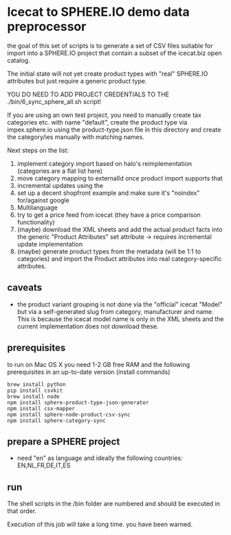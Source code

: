 # Icecat to SPHERE.IO demo data preprocessor

the goal of this set of scripts is to generate a set of CSV files suitable for import into a SPHERE.IO project that contain a subset of the icecat.biz open catalog. 

The initial state will not yet create product types with "real" SPHERE.IO attributes but just require a generic product type. 

YOU DO NEED TO ADD PROJECT CREDENTIALS TO THE ./bin/6_sync_sphere_all.sh script! 

If you are using an own test project, you need to manually create tax categories etc. with name "default",  create the product type via impex.sphere.io using the product-type.json file in this directory and create the category/ies manually with matching names. 
 
Next steps on the list:

 1. implement category import based on halo's reimplementation (categories are a flat list here)
 1. move category mapping to externalId once product import supports that
 1. incremental updates using the 
 1. set up a decent shopfront example  and make sure it's "noindex" for/against google
 1. Multilanguage 
 1. try to get a price feed from icecat (they have a price comparison functionality)
 1. (maybe) download the XML sheets and add the actual product facts into the generic "Product Attributes" set attribute -> requires incremental update implementation
 1. (maybe) generate product types from the metadata (will be 1:1 to categories) and import the Product attributes into real category-specific attributes. 

## caveats
 * the product variant grouping is not done via the "official" icecat 
"Model" but via a self-generated slug from category, manufacturer and name.  This is because the icecat model name is only in the XML sheets and the current implementation does not download these. 
     
## prerequisites

to run on Mac OS X you need 1-2 GB free RAM and the following prerequisites in an up-to-date version (install commands)

```
brew install python
pip install csvkit
brew install node
npm install sphere-product-type-json-generator
npm install csv-mapper
npm install sphere-node-product-csv-sync
npm install sphere-category-sync

```

## prepare a SPHERE project
 * need "en" as language and ideally the following countries: EN,NL,FR,DE,IT,ES

## run

The shell scripts in the /bin folder are numbered and should be executed in that order. 

Execution of this job will take a long time. you have been warned. 
